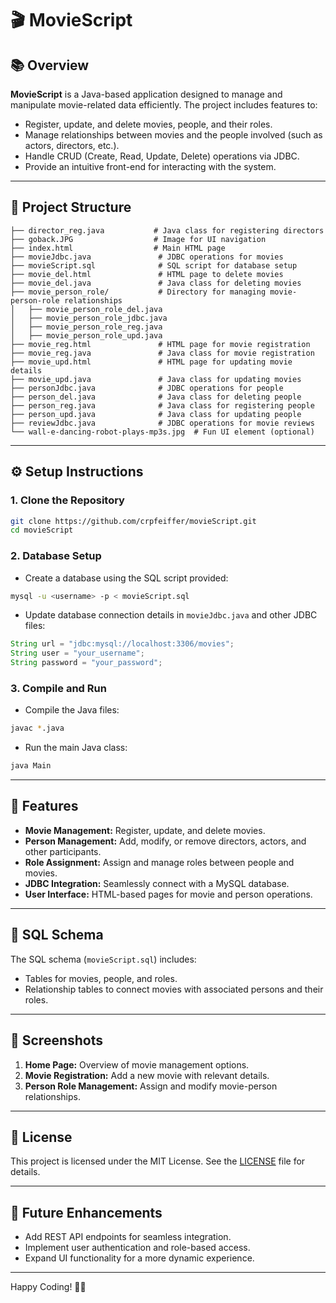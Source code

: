 # 🎬 MovieScript

## 📚 Overview
**MovieScript** is a Java-based application designed to manage and manipulate movie-related data efficiently. The project includes features to:
- Register, update, and delete movies, people, and their roles.
- Manage relationships between movies and the people involved (such as actors, directors, etc.).
- Handle CRUD (Create, Read, Update, Delete) operations via JDBC.
- Provide an intuitive front-end for interacting with the system.

---

## 📂 Project Structure
```
├── director_reg.java           # Java class for registering directors
├── goback.JPG                  # Image for UI navigation
├── index.html                  # Main HTML page
├── movieJdbc.java               # JDBC operations for movies
├── movieScript.sql              # SQL script for database setup
├── movie_del.html               # HTML page to delete movies
├── movie_del.java               # Java class for deleting movies
├── movie_person_role/           # Directory for managing movie-person-role relationships
│   ├── movie_person_role_del.java
│   ├── movie_person_role_jdbc.java
│   ├── movie_person_role_reg.java
│   ├── movie_person_role_upd.java
├── movie_reg.html               # HTML page for movie registration
├── movie_reg.java               # Java class for movie registration
├── movie_upd.html               # HTML page for updating movie details
├── movie_upd.java               # Java class for updating movies
├── personJdbc.java              # JDBC operations for people
├── person_del.java              # Java class for deleting people
├── person_reg.java              # Java class for registering people
├── person_upd.java              # Java class for updating people
├── reviewJdbc.java              # JDBC operations for movie reviews
└── wall-e-dancing-robot-plays-mp3s.jpg  # Fun UI element (optional)
```

---

## ⚙️ Setup Instructions

### 1. Clone the Repository
```bash
git clone https://github.com/crpfeiffer/movieScript.git
cd movieScript
```

### 2. Database Setup
- Create a database using the SQL script provided:
```bash
mysql -u <username> -p < movieScript.sql
```
- Update database connection details in `movieJdbc.java` and other JDBC files:
```java
String url = "jdbc:mysql://localhost:3306/movies";
String user = "your_username";
String password = "your_password";
```

### 3. Compile and Run
- Compile the Java files:
```bash
javac *.java
```
- Run the main Java class:
```bash
java Main
```

---

## 🌟 Features
- **Movie Management:** Register, update, and delete movies.
- **Person Management:** Add, modify, or remove directors, actors, and other participants.
- **Role Assignment:** Assign and manage roles between people and movies.
- **JDBC Integration:** Seamlessly connect with a MySQL database.
- **User Interface:** HTML-based pages for movie and person operations.

---

## 📄 SQL Schema
The SQL schema (`movieScript.sql`) includes:
- Tables for movies, people, and roles.
- Relationship tables to connect movies with associated persons and their roles.

---

## 📸 Screenshots
1. **Home Page:** Overview of movie management options.
2. **Movie Registration:** Add a new movie with relevant details.
3. **Person Role Management:** Assign and modify movie-person relationships.

---

## 📜 License
This project is licensed under the MIT License. See the [LICENSE](LICENSE) file for details.

---

## 🚀 Future Enhancements
- Add REST API endpoints for seamless integration.
- Implement user authentication and role-based access.
- Expand UI functionality for a more dynamic experience.

---

Happy Coding! 🎥😊
